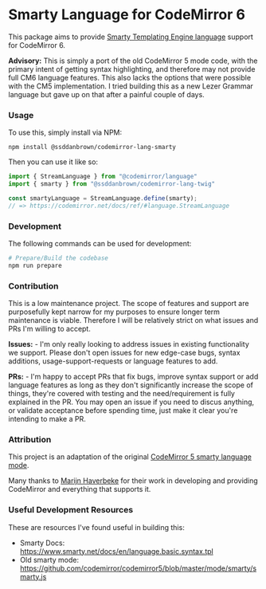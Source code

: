 # Smarty Language for CodeMirror 6

This package aims to provide [Smarty Templating Engine language](https://www.smarty.net/docs/en/language.basic.syntax.tpl) support for CodeMirror 6.

**Advisory:** This is simply a port of the old CodeMirror 5 mode code, with the primary intent of getting syntax highlighting, and therefore may not provide full CM6 language features. This also lacks the options that were possible with the CM5 implementation. I tried building this as a new Lezer Grammar language but gave up on that after a painful couple of days. 

### Usage

To use this, simply install via NPM:

```
npm install @ssddanbrown/codemirror-lang-smarty
```

Then you can use it like so:

```javascript
import { StreamLanguage } from "@codemirror/language"
import { smarty } from "@ssddanbrown/codemirror-lang-twig"

const smartyLanguage = StreamLanguage.define(smarty);
// => https://codemirror.net/docs/ref/#language.StreamLanguage
```

### Development

The following commands can be used for development:

```bash
# Prepare/Build the codebase
npm run prepare
```

### Contribution

This is a low maintenance project. The scope of features and support are purposefully kept narrow for my purposes to ensure longer term maintenance is viable. Therefore I will be relatively strict on what issues and PRs I'm willing to accept.

**Issues:** - I'm only really looking to address issues in existing functionality we support. Please don't open issues for new edge-case bugs, syntax additions, usage-support-requests or language features to add.

**PRs:** - I'm happy to accept PRs that fix bugs, improve syntax support or add language features as long as they don't significantly increase the scope of things, they're covered with testing and the need/requirement is fully explained in the PR. You may open an issue if you need to discus anything, or validate acceptance before spending time, just make it clear you're intending to make a PR.

### Attribution

This project is an adaptation of the original [CodeMirror 5 smarty language mode](https://github.com/codemirror/codemirror5/blob/master/mode/smarty/smarty.js).

Many thanks to [Marijn Haverbeke](https://github.com/marijnh) for their work in developing and providing CodeMirror and everything that supports it.

### Useful Development Resources

These are resources I've found useful in building this:

- Smarty Docs: https://www.smarty.net/docs/en/language.basic.syntax.tpl
- Old smarty mode: https://github.com/codemirror/codemirror5/blob/master/mode/smarty/smarty.js

